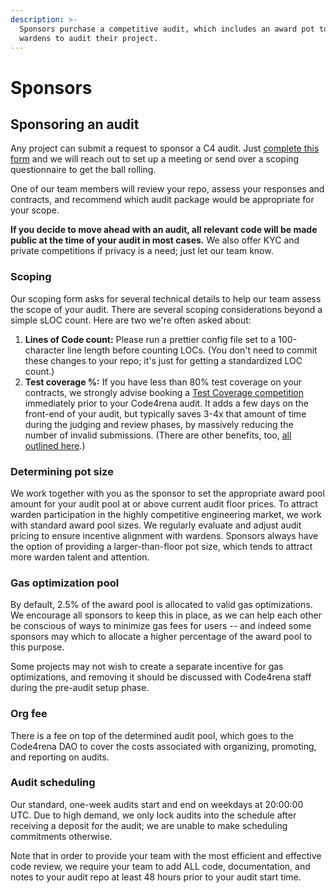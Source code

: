 ```yaml
---
description: >-
  Sponsors purchase a competitive audit, which includes an award pot to incentivize
  wardens to audit their project.
---
```


# Sponsors

## Sponsoring an audit

Any project can submit a request to sponsor a C4 audit. Just [complete this form](https://code4rena.typeform.com/i-want-an-audit) and we will reach out to set up a meeting or send over a scoping questionnaire to get the ball rolling.

One of our team members will review your repo, assess your responses and contracts, and recommend which audit package would be appropriate for your scope. 

**If you decide to move ahead with an audit, all relevant code will be made public at the time of your audit in most cases.** We also offer KYC and private competitions if privacy is a need; just let our team know.  

### Scoping

Our scoping form asks for several technical details to help our team assess the scope of your audit. There are several scoping considerations beyond a simple sLOC count. Here are two we're often asked about: 

1. **Lines of Code count:** Please run a prettier config file set to a 100-character line length before counting LOCs. (You don't need to commit these changes to your repo; it's just for getting a standardized LOC count.) 
2. **Test coverage %:** If you have less than 80% test coverage on your contracts, we strongly advise booking a [Test Coverage competition](https://code4rena.com/test-coverage) immediately prior to your Code4rena audit. It adds a few days on the front-end of your audit, but typically saves 3-4x that amount of time during the judging and review phases, by massively reducing the number of invalid submissions. (There are other benefits, too, [all outlined here](https://medium.com/code4rena/new-to-code4rena-test-coverage-c548645404f9).)


### **Determining pot size**

We work together with you as the sponsor to set the appropriate award pool amount for your audit pool at or above current audit floor prices. To attract warden participation in the highly competitive engineering market, we work with standard award pool sizes. We regularly evaluate and adjust audit pricing to ensure incentive alignment with wardens. Sponsors always have the option of providing a larger-than-floor pot size, which tends to attract more warden talent and attention.

### **Gas optimization pool**

By default, 2.5% of the award pool is allocated to valid gas optimizations. We encourage all sponsors to keep this in place, as we can help each other be conscious of ways to minimize gas fees for users -- and indeed some sponsors may which to allocate a higher percentage of the award pool to this purpose. 

Some projects may not wish to create a separate incentive for gas optimizations, and removing it should be discussed with Code4rena staff during the pre-audit setup phase.

### **Org fee**

There is a fee on top of the determined audit pool, which goes to the Code4rena DAO to cover the costs associated with organizing, promoting, and reporting on audits.

### **Audit scheduling**

Our standard, one-week audits start and end on weekdays at 20:00:00 UTC. Due to high demand, we only lock audits into the schedule after receiving a deposit for the audit; we are unable to make scheduling commitments otherwise.

Note that in order to provide your team with the most efficient and effective code review, we require your team to add ALL code, documentation, and notes to your audit repo at least 48 hours prior to your audit start time. 
